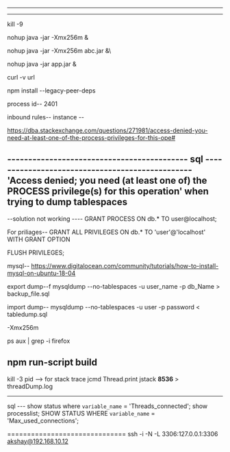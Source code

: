 ---------------------------------------------------------
---------------------------------------------------------


kill -9 <processID>

nohup java -jar -Xmx256m &

nohup java -jar -Xmx256m  abc.jar &\

nohup java -jar app.jar &

curl -v url
  
npm install --legacy-peer-deps

process id-- 2401

inbound rules--  instance -- 

https://dba.stackexchange.com/questions/271981/access-denied-you-need-at-least-one-of-the-process-privileges-for-this-ope#

------------------------------------------- sql ------------------------------------------------
'Access denied; you need (at least one of) the PROCESS privilege(s) for this operation' when trying to dump tablespaces
------------------------------------------------------------------------------------------------

--solution not working ----
GRANT PROCESS ON db.* TO user@localhost;

For priliages--
GRANT ALL PRIVILEGES ON db.* TO 'user'@'localhost' WITH GRANT OPTION

FLUSH PRIVILEGES;

mysql--
https://www.digitalocean.com/community/tutorials/how-to-install-mysql-on-ubuntu-18-04

export dump--f
mysqldump --no-tablespaces -u user_name -p db_Name > backup_file.sql

import dump--
mysqldump --no-tablespaces -u user -p password < tabledump.sql


-Xmx256m

ps aux | grep -i firefox

npm run-script build
--------------------

kill -3 pid --> for stack trace
jcmd <PID> Thread.print
jstack **8536** > threadDump.log

-----------------------
sql ---
show status where `variable_name` = 'Threads_connected';
show processlist;
SHOW STATUS WHERE `variable_name` = 'Max_used_connections';
  
==============================
  ssh -i -N -L 3306:127.0.0.1:3306 akshay@192.168.10.12
